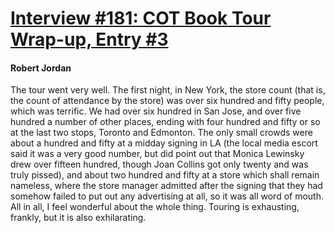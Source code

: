 # [Interview #181: COT Book Tour Wrap-up, Entry #3](https://www.theoryland.com/intvmain.php?i=181#3)

#### Robert Jordan

The tour went very well. The first night, in New York, the store count (that is, the count of attendance by the store) was over six hundred and fifty people, which was terrific. We had over six hundred in San Jose, and over five hundred a number of other places, ending with four hundred and fifty or so at the last two stops, Toronto and Edmonton. The only small crowds were about a hundred and fifty at a midday signing in LA (the local media escort said it was a very good number, but did point out that Monica Lewinsky drew over fifteen hundred, though Joan Collins got only twenty and was truly pissed), and about two hundred and fifty at a store which shall remain nameless, where the store manager admitted after the signing that they had somehow failed to put out any advertising at all, so it was all word of mouth. All in all, I feel wonderful about the whole thing. Touring is exhausting, frankly, but it is also exhilarating.

